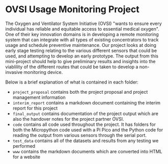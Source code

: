 # OVSI Usage Monitoring Project

The Oxygen and Ventilator System Initiative (OVSI) "wants to ensure every individual has reliable and equitable access to essential medical oxygen". One of their key innovation domains is in developing a remote monitoring system that can integrate with all types of existing concentrators to track usage and schedule preventive maintenance. Our project looks at doing early stage testing relating to the various different sensors that could be used, and attempting to develop an early prototype. The output from this mini-project should help to give preliminary results and insights into the viablility of the different routes that could be taken to develop a non-invasive monitoring device.

Below is a brief explanation of what is contained in each folder:
- `project_proposal` contains both the project proposal and project management information
- `interim_report` contains a markdown document containing the interim report for this project
- `final_output` contains documentation of the project output which are also the handover notes for the project partner OVSI.
- `code` contains all code used throughout the project. It has folders for both the Micropython code used with a Pi Pico and the Python code for reading the output from various sensors through the serial port.
- `test_data` contains all of the datasets and results from any testing we performed
- `www` contains the markdown documents which are converted into HTML for a website

